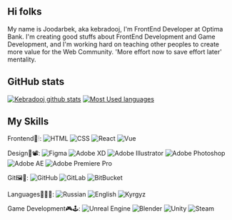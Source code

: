 ## Hi folks
My name is Joodarbek, aka kebradooj, I'm FrontEnd Developer at Optima Bank. I'm creating good stuffs about FrontEnd Development and Game Development, and I'm working hard on teaching other peoples to create more value for the Web Community. 'More effort now to save effort later' mentality.

## GitHub stats
[![Kebradooj github stats](https://github-readme-stats.vercel.app/api?username=kebradooj&show_icons=true&theme=graywhite)](https://github.com/kebradooj)
[![Most Used languages](https://github-readme-stats.anuraghazra1.vercel.app/api/top-langs/?username=kebradooj&layout=compact&theme=graywhite)](https://github.com/kebradooj)

## My Skills

Frontend🌠🕯:
![HTML](https://img.shields.io/badge/html%20-%23E34F26.svg?&style=for-the-badge&logo=html5&logoColor=white)
![CSS](https://img.shields.io/badge/css%20-%231572B6.svg?&style=for-the-badge&logo=css3)
![React](https://img.shields.io/badge/-React-blue?&style=for-the-badge&logo=react)
![Vue](https://img.shields.io/badge/vue%20-%234FC08D.svg?&style=for-the-badge&logo=vue.js&logoColor=white)

Design🔮📽: 
![Figma](https://img.shields.io/badge/figma%20-%23f24e1e.svg?&style=for-the-badge&logo=figma&logoColor=white)
![Adobe XD](https://img.shields.io/badge/adobexd%20-%23ff26be.svg?&style=for-the-badge&logo=adobe-xd&logoColor=white)
![Adobe Illustrator](https://img.shields.io/badge/Illustrator%20-%23ff9a00.svg?&style=for-the-badge&logo=adobe-illustrator&logoColor=white)
![Adobe Photoshop](https://img.shields.io/badge/photoshop%20-%2331A8FF.svg?&style=for-the-badge&logo=adobe-photoshop&logoColor=white)
![Adobe AE](https://img.shields.io/badge/aftereffects%20-%239999FF.svg?&style=for-the-badge&logo=adobe-after-effects&logoColor=white)
![Adobe Premiere Pro](https://img.shields.io/badge/premierepro%20-%23EA77FF.svg?&style=for-the-badge&logo=adobe-after-effects&logoColor=white)

Git🖼🧸: 
![GitHub](https://img.shields.io/badge/github%20-%23181717.svg?&style=for-the-badge&logo=github)
![GitLab](https://img.shields.io/badge/gitlab%20-%23FCA121.svg?&style=for-the-badge&logo=gitlab)
![BitBucket](https://img.shields.io/badge/bitbucket%20-%230052CC.svg?&style=for-the-badge&logo=bitbucket)

Languages🏳️‍🌈🚩: 
![Russian](https://img.shields.io/badge/russian%20-%23005EF9.svg?&style=for-the-badge)
![English](https://img.shields.io/badge/english%20-%23E53935.svg?&style=for-the-badge)
![Kyrgyz](https://img.shields.io/badge/kyrgyz%20-%23E53935.svg?&style=for-the-badge)

Game Development🎮🕹: 
![Unreal Engine](https://img.shields.io/badge/unrealengine%20-%23313131.svg?&style=for-the-badge&logo=unreal-engine)
![Blender](https://img.shields.io/badge/blender%20-%23f5792a.svg?&style=for-the-badge&logo=blender&logoColor=white)
![Unity](https://img.shields.io/badge/unity%20-%23000000.svg?&style=for-the-badge&logo=unity)
![Steam](https://img.shields.io/badge/steam%20-%23000000.svg?&style=for-the-badge&logo=steam)

